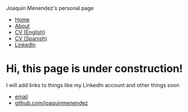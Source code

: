 <html>
	<head> Joaquin Menendez's personal page </head>
	<body>
		<nav>
    		<ul>
        		<li><a href="/">Home</a></li>
	        	<li><a href="/about">About</a></li>
        		<li><a href="Multimedia/Joaquin_Menendez_CV_English.pdf">CV (English)</a></li>
			<li><a href="Multimedia/Joaquin_Menendez_CV_Spanish.pdf">CV (Spanish)</a></li>
        		<li><a href="https://www.linkedin.com/in/joaquin-menendez/">LinkedIn</a></li>
    		</ul>
		</nav>
		<div class="container">
    		<div class="blurb">
        		<h1>Hi, this page is under construction!</h1>
				<p>I will add links to things like my LinkedIn account and other things soon</p>
    		</div><!-- /.blurb -->
		</div><!-- /.container -->
		<footer>
    		<ul>
        		<li><a href="mailto:jm622@duke.edu">email</a></li>
        		<li><a href="https://github.com/joaquinmenendez">github.com/joaquinmenendez</a></li>
			</ul>
		</footer>
	</body>
</html>
